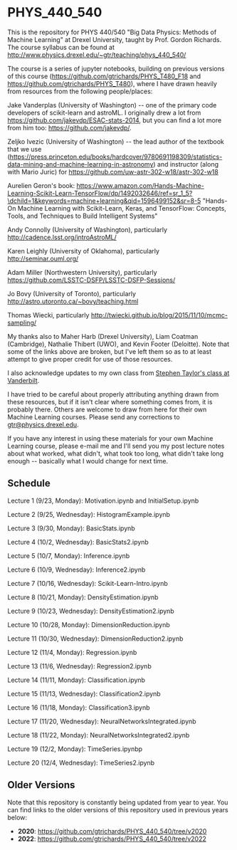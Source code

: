 # PHYS_440_540

This is the repository for PHYS 440/540 "Big Data Physics: Methods of Machine Learning" at Drexel University, taught by Prof. Gordon Richards.  The course syllabus can be found at http://www.physics.drexel.edu/~gtr/teaching/phys_440_540/

The course is a series of jupyter notebooks, building on previous versions of this course (https://github.com/gtrichards/PHYS_T480_F18 and https://github.com/gtrichards/PHYS_T480), where I have drawn heavily from resources from the following people/places:

Jake Vanderplas (University of Washington) -- one of the primary code developers of scikit-learn and astroML.  I originally drew a lot from https://github.com/jakevdp/ESAC-stats-2014, but you can find a lot more from him too: https://github.com/jakevdp/.

Zeljko Ivezic (University of Washington) -- the lead author of the textbook that we use (https://press.princeton.edu/books/hardcover/9780691198309/statistics-data-mining-and-machine-learning-in-astronomy) and instructor (along with Mario Juric) for https://github.com/uw-astr-302-w18/astr-302-w18

Aurelien Geron's book: https://www.amazon.com/Hands-Machine-Learning-Scikit-Learn-TensorFlow/dp/1492032646/ref=sr_1_5?\dchild=1&keywords=machine+learning&qid=1596499152&sr=8-5 "Hands-On Machine Learning with Scikit-Learn, Keras, and TensorFlow: Concepts, Tools, and Techniques to Build Intelligent Systems"

Andy Connolly (University of Washington), particularly http://cadence.lsst.org/introAstroML/

Karen Leighly (University of Oklahoma), particularly http://seminar.ouml.org/

Adam Miller (Northwestern University), particularly https://github.com/LSSTC-DSFP/LSSTC-DSFP-Sessions/

Jo Bovy (University of Toronto), particularly http://astro.utoronto.ca/~bovy/teaching.html

Thomas Wiecki, particularly http://twiecki.github.io/blog/2015/11/10/mcmc-sampling/

My thanks also to Maher Harb (Drexel University), Liam Coatman (Cambridge), Nathalie Thibert (UWO), and Kevin Footer (Deloitte).  Note that some of the links above are broken, but I've left them so as to at least attempt to give proper credit for use of those resources.

I also acknowledge updates to my own class from [Stephen Taylor's class at Vanderbilt](https://github.com/VanderbiltAstronomy/astr_8070_s24).

I have tried to be careful about properly attributing anything drawn from these resources, but if it isn't clear where something comes from, it is probably there.
Others are welcome to draw from here for their own Machine Learning courses.  Please send any corrections to gtr@physics.drexel.edu.

If you have any interest in using these materials for your own Machine Learning course, please e-mail me and I'll send you my post lecture notes about what worked, what didn't, what took too long, what didn't take long enough -- basically what I would change for next time.

## Schedule

Lecture 1 (9/23, Monday): Motivation.ipynb and InitialSetup.ipynb

Lecture 2 (9/25, Wednesday): HistogramExample.ipynb

Lecture 3 (9/30, Monday): BasicStats.ipynb

Lecture 4 (10/2, Wednesday): BasicStats2.ipynb

Lecture 5 (10/7, Monday): Inference.ipynb

Lecture 6 (10/9, Wednesday): Inference2.ipynb

Lecture 7 (10/16, Wednesday): Scikit-Learn-Intro.ipynb

Lecture 8 (10/21, Monday): DensityEstimation.ipynb

Lecture 9 (10/23, Wednesday): DensityEstimation2.ipynb

Lecture 10 (10/28, Monday): DimensionReduction.ipynb

Lecture 11 (10/30, Wednesday): DimensionReduction2.ipynb

Lecture 12 (11/4, Monday): Regression.ipynb

Lecture 13 (11/6, Wednesday): Regression2.ipynb

Lecture 14 (11/11, Monday): Classification.ipynb

Lecture 15 (11/13, Wednesday): Classification2.ipynb

Lecture 16 (11/18, Monday): Classification3.ipynb

Lecture 17 (11/20, Wednesday): NeuralNetworksIntegrated.ipynb

Lecture 18 (11/22, Monday): NeuralNetworksIntegrated2.ipynb

Lecture 19 (12/2, Monday): TimeSeries.ipynbp

Lecture 20 (12/4, Wednesday): TimeSeries2.ipynb

## Older Versions
Note that this repository is constantly being updated from year to year. You can find links to the older versions of this repository used in previous years below:
- **2020**: https://github.com/gtrichards/PHYS_440_540/tree/v2020
- **2022**: https://github.com/gtrichards/PHYS_440_540/tree/v2022
